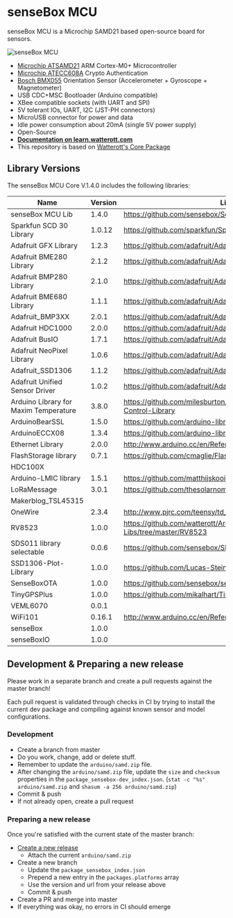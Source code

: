 # senseBox MCU
senseBox MCU is a Microchip SAMD21 based open-source board for sensors.

![senseBox MCU](https://github.com/watterott/senseBox-MCU/raw/master/hardware/senseBox-MCU_v12.jpg)

* [Microchip ATSAMD21](https://www.microchip.com/wwwproducts/en/ATSAMD21G18) ARM Cortex-M0+ Microcontroller
* [Microchip ATECC608A](https://www.microchip.com/wwwproducts/en/ATECC608A) Crypto Authentication
* [Bosch BMX055](https://www.bosch-sensortec.com/bst/products/all_products/bmx055) Orientation Sensor (Accelerometer + Gyroscope + Magnetometer)
* USB CDC+MSC Bootloader (Arduino compatible)
* XBee compatible sockets (with UART and SPI)
* 5V tolerant IOs, UART, I2C (JST-PH connectors)
* MicroUSB connector for power and data
* Idle power consumption about 20mA (single 5V power supply)
* Open-Source
* **[Documentation on learn.watterott.com](http://learn.watterott.com/sensebox/)**
* This repository is based on [Watterott's Core Package](https://github.com/watterott/senseBox-MCU)

## Library Versions

The senseBox MCU Core V.1.4.0 includes the following libraries:

| Name | Version | Link 
| -------- | -------- | -------- 
| senseBox MCU Lib | 1.4.0 | https://github.com/sensebox/SenseBoxMCU-Lib  
| Sparkfun SCD 30 Library | 1.0.12 | https://github.com/sparkfun/SparkFun_SCD30_Arduino_Library 
| Adafruit GFX Library | 1.2.3 | https://github.com/adafruit/Adafruit-GFX-Library 
| Adafruit BME280 Library | 2.1.2 | https://github.com/adafruit/Adafruit_BME280_Library 
| Adafruit BMP280 Library | 2.1.0 | https://github.com/adafruit/Adafruit_BMP280_Library 
| Adafruit BME680 Library | 1.1.1 | https://github.com/adafruit/Adafruit_BME680 
| Adafruit_BMP3XX | 2.0.1 | https://github.com/adafruit/Adafruit_BMP3XX 
| Adafruit HDC1000 | 2.0.0 | https://github.com/adafruit/Adafruit_HDC1000_Library 
| Adafruit BusIO | 1.7.1 | https://github.com/adafruit/Adafruit_BusIO 
| Adafruit NeoPixel Library | 1.0.6 | https://github.com/adafruit/Adafruit_NeoPixel
| Adafruit_SSD1306 | 1.1.2 | https://github.com/adafruit/Adafruit_SSD1306 
| Adafruit Unified Sensor Driver | 1.0.2 | https://github.com/adafruit/Adafruit_Sensor 
| Arduino Library for Maxim Temperature | 3.8.0 | https://github.com/milesburton/Arduino-Temperature-Control-Library
| ArduinoBearSSL | 1.5.0 | https://github.com/arduino-libraries/ArduinoBearSSL 
| ArduinoECCX08 | 1.3.4 | https://github.com/arduino-libraries/ArduinoECCX08 
| Ethernet Library | 2.0.0 | http://www.arduino.cc/en/Reference/Ethernet
| FlashStorage library | 0.7.1 | https://github.com/cmaglie/FlashStorage
| HDC100X | 
| Arduino-LMIC library | 1.5.1 | https://github.com/matthijskooijman/arduino-lmic 
| LoRaMessage | 3.0.1 | https://github.com/thesolarnomad/lora-serialization 
| Makerblog_TSL45315 | 
| OneWire | 2.3.4 | http://www.pjrc.com/teensy/td_libs_OneWire.html
| RV8523 | 1.0.0 | https://github.com/watterott/Arduino-Libs/tree/master/RV8523 | 
| SDS011 library selectable | 0.0.6 | https://github.com/sensebox/SDS011-select-serial  
| SSD1306-Plot-Library | 1.0.0 | https://github.com/Lucas-Steinmann/SSD1306-Plot-Library
| SenseBoxOTA | 1.0.0 | https://github.com/sensebox/senseBoxMCU-core
| TinyGPSPlus | 1.0.0 | https://github.com/mikalhart/TinyGPSPlus
| VEML6070 | 0.0.1 | 
| WiFi101 | 0.16.1 | http://www.arduino.cc/en/Reference/WiFi101
| senseBox | 1.0.0 | 
| senseBoxIO | 1.0.0|


## Development & Preparing a new release

Please work in a separate branch and create a pull requests against the master branch!

Each pull request is validated through checks in CI by trying to install the current dev package and compiling against known sensor and model configurations.

### Development

- Create a branch from master
- Do you work, change, add or delete stuff.
- Remember to update the `arduino/samd.zip` file.
- After changing the `arduino/samd.zip` file, update the `size` and `checksum` properties in the `package_sensebox-dev_index.json`. (`stat -c "%s" arduino/samd.zip` and `shasum -a 256 arduino/samd.zip`)
- Commit & push
- If not already open, create a pull request

### Preparing a new release

Once you're satisfied with the current state of the master branch:

- [Create a new release](https://github.com/sensebox/senseBoxMCU-core/releases/new)
    - Attach the current `arduino/samd.zip`
- Create a new branch
    - Update the `package_sensebox_index.json`
    - Prepend a new entry in the `packages.platforms` array
    - Use the version and url from your release above
    - Commit & push
- Create a PR and merge into master
- If everything was okay, no errors in CI should emerge
